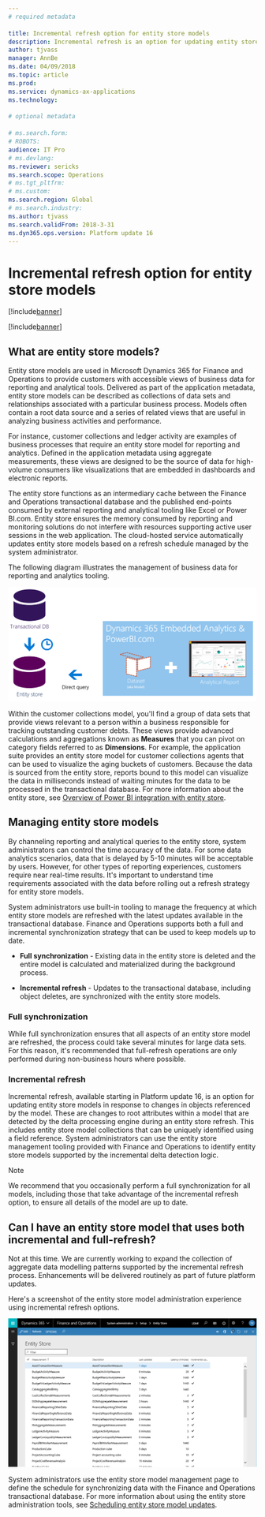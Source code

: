 ```yaml
---
# required metadata

title: Incremental refresh option for entity store models
description: Incremental refresh is an option for updating entity store models in response to changes in objects referenced by the model.
author: tjvass
manager: AnnBe
ms.date: 04/09/2018
ms.topic: article
ms.prod: 
ms.service: dynamics-ax-applications
ms.technology: 

# optional metadata

# ms.search.form:
# ROBOTS:
audience: IT Pro
# ms.devlang: 
ms.reviewer: sericks
ms.search.scope: Operations
# ms.tgt_pltfrm: 
# ms.custom:
ms.search.region: Global
# ms.search.industry:
ms.author: tjvass
ms.search.validFrom: 2018-3-31 
ms.dyn365.ops.version: Platform update 16
---
```


# Incremental refresh option for entity store models

[!include[banner](../includes/banner.md)]

[!include[banner](../includes/pre-release.md)] 

## What are entity store models?
Entity store models are used in Microsoft Dynamics 365 for Finance and Operations to provide customers with accessible views of business data for reporting and analytical tools. Delivered as part of the application metadata, entity store models can be described as collections of data sets and relationships associated with a particular business process. Models often contain a root data source and a series of related views that are useful in analyzing business activities and performance. 

For instance, customer collections and ledger activity are examples of business processes that require an entity store model for reporting and analytics. Defined in the application metadata using aggregate measurements, these views are designed to be the source of data for high-volume consumers like visualizations that are embedded in dashboards and electronic reports.

The entity store functions as an intermediary cache between the Finance and Operations transactional database and the published end-points consumed by external reporting and analytical tooling like Excel or Power BI.com. Entity store ensures the memory consumed by reporting and monitoring solutions do not interfere with resources supporting active user sessions in the web application. The cloud-hosted service automatically updates entity store models based on a refresh schedule managed by the system administrator. 

The following diagram illustrates the management of business data for reporting and analytics tooling.

[![Incremental-refresh](./media/Incremental-refresh-data-flow-diagram.png)](./media/Incremental-refresh-data-flow-diagram.png) 

Within the customer collections model, you'll find a group of data sets that provide views relevant to a person within a business responsible for tracking outstanding customer debts. These views provide advanced calculations and aggregations known as **Measures** that you can pivot on category fields referred to as **Dimensions**. For example, the application suite provides an entity store model for customer collections agents that can be used to visualize the aging buckets of customers. Because the data is sourced from the entity store, reports bound to this model can visualize the data in milliseconds instead of waiting minutes for the data to be processed in the transactional database. For more information about the entity store, see [Overview of Power BI integration with entity store](power-bi-integration-entity-store.md).

## Managing entity store models
By channeling reporting and analytical queries to the entity store, system administrators can control the time accuracy of the data. For some data analytics scenarios, data that is delayed by 5-10 minutes will be acceptable by users. However, for other types of reporting experiences, customers require near real-time results. It's important to understand time requirements associated with the data before rolling out a refresh strategy for entity store models.

System administrators use built-in tooling to manage the frequency at which entity store models are refreshed with the latest updates available in the transactional database. Finance and Operations supports both a full and incremental synchronization strategy that can be used to keep models up to date.

- **Full synchronization** - Existing data in the entity store is deleted and the entire model is calculated and materialized during the background process.

- **Incremental refresh** - Updates to the transactional database, including object deletes, are synchronized with the entity store models.

### Full synchronization
While full synchronization ensures that all aspects of an entity store model are refreshed, the process could take several minutes for large data sets. For this reason, it's recommended that full-refresh operations are only performed during non-business hours where possible.

### Incremental refresh
Incremental refresh, available starting in Platform update 16, is an option for updating entity store models in response to changes in objects referenced by the model. These are changes to root attributes within a model that are detected by the delta processing engine during an entity store refresh. This includes entity store model collections that can be uniquely identified using a field reference. System administrators can use the entity store management tooling provided with Finance and Operations to identify entity store models supported by the incremental delta detection logic.

> [!Note]
> We recommend that you occasionally perform a full synchronization for all models, including those that take advantage of the incremental refresh option, to ensure all details of the model are up to date.

## Can I have an entity store model that uses both incremental and full-refresh? 
Not at this time. We are currently working to expand the collection of aggregate data modelling patterns supported by the incremental refresh process. Enhancements will be delivered routinely as part of future platform updates.

Here's a screenshot of the entity store model administration experience using incremental refresh options.

[![Incremental-administration](./media/Entity-Store-model-management.png)](./media/Entity-Store-model-management.png) 

System administrators use the entity store model management page to define the schedule for synchronizing data with the Finance and Operations transactional database. For more information about using the entity store administration tools, see [Scheduling entity store model updates](scheduling-entity-store-model-refreshes.md).
